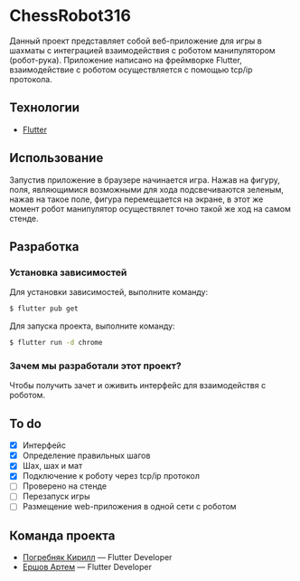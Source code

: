 # ChessRobot316
Данный проект представляет собой веб-приложение для игры в шахматы с интеграцией взаимодействия с роботом манипулятором (робот-рука). Приложение написано на фреймворке Flutter, взаимодействие с роботом осуществляется с помощью tcp/ip протокола.

## Технологии
- [Flutter](https://flutter.dev)

## Использование
Запустив приложение в браузере начинается игра. Нажав на фигуру, поля, являющимися возможными для хода подсвечиваются зеленым, нажав на такое поле, фигура перемещается на экране, в этот же момент робот манипулятор осуществялет точно такой же ход на самом стенде.

## Разработка

### Установка зависимостей
Для установки зависимостей, выполните команду:
```sh
$ flutter pub get
```
Для запуска проекта, выполните команду:
```sh
$ flutter run -d chrome
```

### Зачем мы разработали этот проект?
Чтобы получить зачет и оживить интерфейс для взаимодействя с роботом.

## To do
- [x] Интерфейс
- [x] Определение правильных шагов
- [x] Шах, шах и мат
- [x] Подключение к роботу через tcp/ip протокол
- [ ] Проверено на стенде
- [ ] Перезапуск игры
- [ ] Размещение web-приложения в одной сети с роботом

## Команда проекта

- [Погребняк Кирилл](https://t.me/kroll4) — Flutter Developer
- [Ершов Артем](https://t.me/naxyo3) — Flutter Developer
